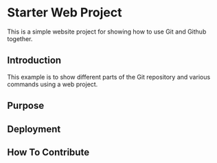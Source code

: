 # Starter Web Project

This is a simple website project for showing how to use Git and Github together.

## Introduction

This example is to show different parts of the Git repository and various commands using a web project.

## Purpose
## Deployment
## How To Contribute
